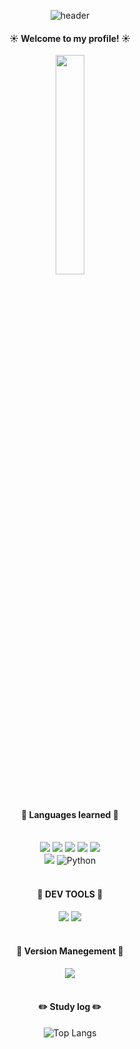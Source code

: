 <div align="center"> 

![header](https://capsule-render.vercel.app/api?type=Cylinder&text=seopHUB&color=FA243C&fontColor=fff)
  
####  :sunny: Welcome to my profile! :sunny:
<img src="https://cdn.pixabay.com/animation/2022/08/03/02/06/02-06-05-563_512.gif" width="30%" height="30%">
  
 <br/>
 <br/>
 
 #### :book: Languages learned :book:
  
 <br/>
 
<img src="https://img.shields.io/badge/Flutter-02569B?style=for-the-badge&logo=Flutter&logoColor=white">
<img src="https://img.shields.io/badge/Swift-F05138?style=for-the-badge&logo=Swift&logoColor=white">
<img src="https://img.shields.io/badge/JAVA-007396?style=for-the-badge&logo=Java&logoColor=white">
<img src="https://img.shields.io/badge/HTML5-E34F26?style=for-the-badge&logo=HTML5&logoColor=white">
<img src="https://img.shields.io/badge/CSS3-1572B6?style=for-the-badge&logo=CSS3&logoColor=white"><br/>
<img src="https://img.shields.io/badge/JavaScript-F7DF1E?style=for-the-badge&logo=JavaScript&logoColor=white">
<img alt="Python" src ="https://img.shields.io/badge/Python-3776AB.svg?&style=for-the-badge&logo=Python&logoColor=white"/>




 <br/>
 <br/>

#### :toolbox: DEV TOOLS :toolbox:
 
<img src="https://img.shields.io/badge/Eclipse-2C2255?style=for-the-badge&logo=Eclipse%20IDE&logoColor=white">
<img src="https://img.shields.io/badge/VSCode-007ACC?style=for-the-badge&logo=VisualStudioCode&logoColor=white">

 <br/>
 <br/>

#### :ghost: Version Manegement :ghost:
 
<img src="https://img.shields.io/badge/github-181717?style=for-the-badge&logo=github&logoColor=white">
 
   <br/>
   <br/>
 
#### :pencil2: Study log :pencil2:
  
![Top Langs](https://github-readme-stats.vercel.app/api/top-langs/?username=yongseopK&layout=compact)
</div>
